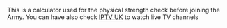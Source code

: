 This is a calculator used for the physical strength check before joining the Army. You can have also check [IPTV UK](https://subsiptv.uk/) to watch live TV channels 
